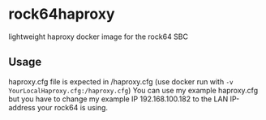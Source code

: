 # rock64haproxy
lightweight haproxy docker image for the rock64 SBC

## Usage ##
haproxy.cfg file is expected in /haproxy.cfg (use docker run with `-v YourLocalHaproxy.cfg:/haproxy.cfg`)
You can use my example haproxy.cfg but you have to change my example IP 192.168.100.182 to the LAN IP-address your rock64 is using.
